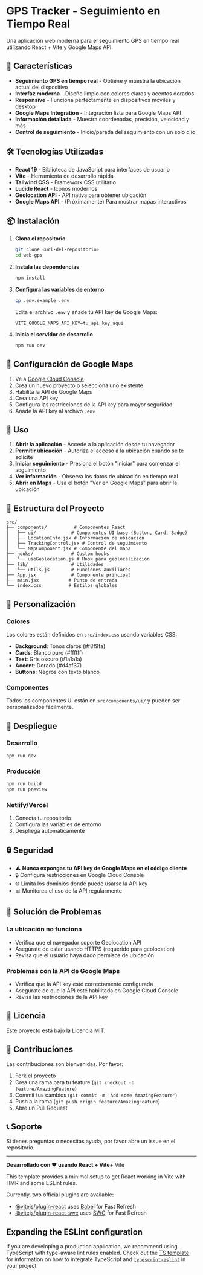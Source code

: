 # GPS Tracker - Seguimiento en Tiempo Real

Una aplicación web moderna para el seguimiento GPS en tiempo real utilizando React + Vite y Google Maps API.

## 🚀 Características

- **Seguimiento GPS en tiempo real** - Obtiene y muestra la ubicación actual del dispositivo
- **Interfaz moderna** - Diseño limpio con colores claros y acentos dorados
- **Responsive** - Funciona perfectamente en dispositivos móviles y desktop
- **Google Maps Integration** - Integración lista para Google Maps API
- **Información detallada** - Muestra coordenadas, precisión, velocidad y más
- **Control de seguimiento** - Inicio/parada del seguimiento con un solo clic

## 🛠️ Tecnologías Utilizadas

- **React 19** - Biblioteca de JavaScript para interfaces de usuario
- **Vite** - Herramienta de desarrollo rápida
- **Tailwind CSS** - Framework CSS utilitario
- **Lucide React** - Iconos modernos
- **Geolocation API** - API nativa para obtener ubicación
- **Google Maps API** - (Próximamente) Para mostrar mapas interactivos

## 📦 Instalación

1. **Clona el repositorio**
   ```bash
   git clone <url-del-repositorio>
   cd web-gps
   ```

2. **Instala las dependencias**
   ```bash
   npm install
   ```

3. **Configura las variables de entorno**
   ```bash
   cp .env.example .env
   ```
   
   Edita el archivo `.env` y añade tu API key de Google Maps:
   ```env
   VITE_GOOGLE_MAPS_API_KEY=tu_api_key_aqui
   ```

4. **Inicia el servidor de desarrollo**
   ```bash
   npm run dev
   ```

## 🔧 Configuración de Google Maps

1. Ve a [Google Cloud Console](https://console.cloud.google.com/)
2. Crea un nuevo proyecto o selecciona uno existente
3. Habilita la API de Google Maps
4. Crea una API key
5. Configura las restricciones de la API key para mayor seguridad
6. Añade la API key al archivo `.env`

## 📱 Uso

1. **Abrir la aplicación** - Accede a la aplicación desde tu navegador
2. **Permitir ubicación** - Autoriza el acceso a la ubicación cuando se te solicite
3. **Iniciar seguimiento** - Presiona el botón "Iniciar" para comenzar el seguimiento
4. **Ver información** - Observa los datos de ubicación en tiempo real
5. **Abrir en Maps** - Usa el botón "Ver en Google Maps" para abrir la ubicación

## 📂 Estructura del Proyecto

```
src/
├── components/          # Componentes React
│   ├── ui/             # Componentes UI base (Button, Card, Badge)
│   ├── LocationInfo.jsx # Información de ubicación
│   ├── TrackingControl.jsx # Control de seguimiento
│   └── MapComponent.jsx # Componente del mapa
├── hooks/              # Custom hooks
│   └── useGeolocation.js # Hook para geolocalización
├── lib/                # Utilidades
│   └── utils.js        # Funciones auxiliares
├── App.jsx             # Componente principal
├── main.jsx           # Punto de entrada
└── index.css          # Estilos globales
```

## 🎨 Personalización

### Colores

Los colores están definidos en `src/index.css` usando variables CSS:

- **Background**: Tonos claros (#f8f9fa)
- **Cards**: Blanco puro (#ffffff)  
- **Text**: Gris oscuro (#1a1a1a)
- **Accent**: Dorado (#d4af37)
- **Buttons**: Negros con texto blanco

### Componentes

Todos los componentes UI están en `src/components/ui/` y pueden ser personalizados fácilmente.

## 🚀 Despliegue

### Desarrollo
```bash
npm run dev
```

### Producción
```bash
npm run build
npm run preview
```

### Netlify/Vercel
1. Conecta tu repositorio
2. Configura las variables de entorno
3. Despliega automáticamente

## 🔒 Seguridad

- ⚠️ **Nunca expongas tu API key de Google Maps en el código cliente**
- 🔒 Configura restricciones en Google Cloud Console
- 🌐 Limita los dominios donde puede usarse la API key
- 📊 Monitorea el uso de la API regularmente

## 🐛 Solución de Problemas

### La ubicación no funciona
- Verifica que el navegador soporte Geolocation API
- Asegúrate de estar usando HTTPS (requerido para geolocation)
- Revisa que el usuario haya dado permisos de ubicación

### Problemas con la API de Google Maps
- Verifica que la API key esté correctamente configurada
- Asegúrate de que la API esté habilitada en Google Cloud Console
- Revisa las restricciones de la API key

## 📄 Licencia

Este proyecto está bajo la Licencia MIT.

## 🤝 Contribuciones

Las contribuciones son bienvenidas. Por favor:

1. Fork el proyecto
2. Crea una rama para tu feature (`git checkout -b feature/AmazingFeature`)
3. Commit tus cambios (`git commit -m 'Add some AmazingFeature'`)
4. Push a la rama (`git push origin feature/AmazingFeature`)
5. Abre un Pull Request

## 📞 Soporte

Si tienes preguntas o necesitas ayuda, por favor abre un issue en el repositorio.

---

**Desarrollado con ❤️ usando React + Vite**+ Vite

This template provides a minimal setup to get React working in Vite with HMR and some ESLint rules.

Currently, two official plugins are available:

- [@vitejs/plugin-react](https://github.com/vitejs/vite-plugin-react/blob/main/packages/plugin-react) uses [Babel](https://babeljs.io/) for Fast Refresh
- [@vitejs/plugin-react-swc](https://github.com/vitejs/vite-plugin-react/blob/main/packages/plugin-react-swc) uses [SWC](https://swc.rs/) for Fast Refresh

## Expanding the ESLint configuration

If you are developing a production application, we recommend using TypeScript with type-aware lint rules enabled. Check out the [TS template](https://github.com/vitejs/vite/tree/main/packages/create-vite/template-react-ts) for information on how to integrate TypeScript and [`typescript-eslint`](https://typescript-eslint.io) in your project.
